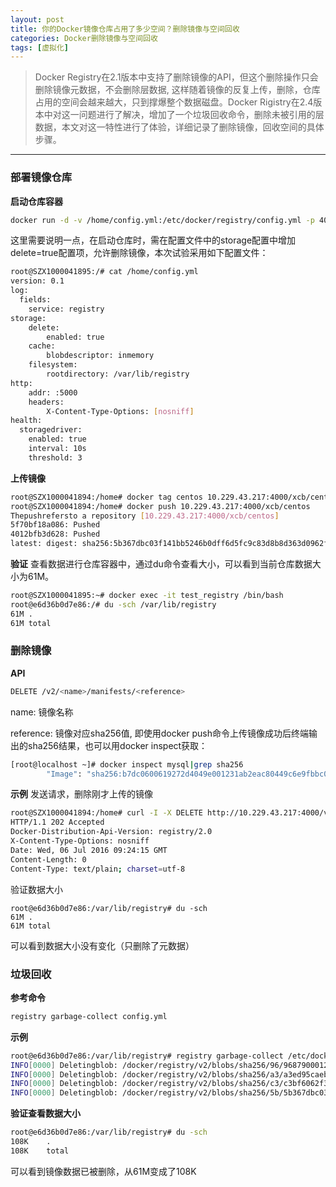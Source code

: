 ```yaml
---
layout: post
title: 你的Docker镜像仓库占用了多少空间？删除镜像与空间回收
categories: Docker删除镜像与空间回收
tags: [虚拟化]
---
```


> Docker Registry在2.1版本中支持了删除镜像的API，但这个删除操作只会删除镜像元数据，不会删除层数据, 这样随着镜像的反复上传，删除，仓库占用的空间会越来越大，只到撑爆整个数据磁盘。Docker Rigistry在2.4版本中对这一问题进行了解决，增加了一个垃圾回收命令，删除未被引用的层数据，本文对这一特性进行了体验，详细记录了删除镜像，回收空间的具体步骤。

------

### 部署镜像仓库
**启动仓库容器**
```sh
docker run -d -v /home/config.yml:/etc/docker/registry/config.yml -p 4000:5000 --nametest_registryregistry:2.4.1
```

这里需要说明一点，在启动仓库时，需在配置文件中的storage配置中增加delete=true配置项，允许删除镜像，本次试验采用如下配置文件：
```sh
root@SZX1000041895:/# cat /home/config.yml
version: 0.1
log:
  fields:
    service: registry
storage:
    delete:
        enabled: true
    cache:
        blobdescriptor: inmemory
    filesystem:
        rootdirectory: /var/lib/registry
http:
    addr: :5000
    headers:
        X-Content-Type-Options: [nosniff]
health:
  storagedriver:
    enabled: true
    interval: 10s
    threshold: 3
```

**上传镜像**
```sh
root@SZX1000041894:/home# docker tag centos 10.229.43.217:4000/xcb/centos
root@SZX1000041894:/home# docker push 10.229.43.217:4000/xcb/centos
Thepushrefersto a repository [10.229.43.217:4000/xcb/centos]
5f70bf18a086: Pushed 
4012bfb3d628: Pushed
latest: digest: sha256:5b367dbc03f141bb5246b0dff6d5fc9c83d8b8d363d0962f3b7d344340e458f6 size: 1331
```

**验证**
查看数据进行仓库容器中，通过du命令查看大小，可以看到当前仓库数据大小为61M。
```sh
root@SZX1000041895:~# docker exec -it test_registry /bin/bash
root@e6d36b0d7e86:/# du -sch /var/lib/registry
61M .
61M total
```
### 删除镜像
**API**
```sh
DELETE /v2/<name>/manifests/<reference>
```

name: 镜像名称

reference: 镜像对应sha256值, 即使用docker push命令上传镜像成功后终端输出的sha256结果，也可以用docker inspect获取：
```sh
[root@localhost ~]# docker inspect mysql|grep sha256
        "Image": "sha256:b7dc0600619272d4049e001231ab2eac80449c6e9fbbc010f00b30b08d295519"
```
**示例**
发送请求，删除刚才上传的镜像
```sh
root@SZX1000041894:/home# curl -I -X DELETE http://10.229.43.217:4000/v2/xcb/centos/manifests/sha256:5b367dbc03f141bb5246b0dff6d5fc9c83d8b8d363d0962f3b7d344340e458f6
HTTP/1.1 202 Accepted
Docker-Distribution-Api-Version: registry/2.0
X-Content-Type-Options: nosniff
Date: Wed, 06 Jul 2016 09:24:15 GMT
Content-Length: 0
Content-Type: text/plain; charset=utf-8
```
验证数据大小
```
root@e6d36b0d7e86:/var/lib/registry# du -sch
61M .
61M total
```

可以看到数据大小没有变化（只删除了元数据）
### 垃圾回收
**参考命令**
```sh
registry garbage-collect config.yml
```
**示例**
```sh
root@e6d36b0d7e86:/var/lib/registry# registry garbage-collect /etc/docker/registry/config.yml
INFO[0000] Deletingblob: /docker/registry/v2/blobs/sha256/96/9687900012707ea43dea8f07a441893903dd642d60668d093c4d4d2c5bedd9eb  go.version=go1.6.2 instance.id=4d875a6c-764d-4b2d-a7c2-4e85ec2b9d58
INFO[0000] Deletingblob: /docker/registry/v2/blobs/sha256/a3/a3ed95caeb02ffe68cdd9fd84406680ae93d633cb16422d00e8a7c22955b46d4  go.version=go1.6.2 instance.id=4d875a6c-764d-4b2d-a7c2-4e85ec2b9d58
INFO[0000] Deletingblob: /docker/registry/v2/blobs/sha256/c3/c3bf6062f354b9af9db4481f24f488da418727673ea76c5162b864e1eea29a4e  go.version=go1.6.2 instance.id=4d875a6c-764d-4b2d-a7c2-4e85ec2b9d58
INFO[0000] Deletingblob: /docker/registry/v2/blobs/sha256/5b/5b367dbc03f141bb5246b0dff6d5fc9c83d8b8d363d0962f3b7d344340e458f6  go.version=go1.6.2 instance.id=4d875a6c-764d-4b2d-a7c2-4e85ec2b9d58
```
**验证查看数据大小**
```sh
root@e6d36b0d7e86:/var/lib/registry# du -sch                                                
108K    .
108K    total
```
可以看到镜像数据已被删除，从61M变成了108K